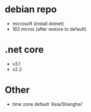 # debian repo
* microsoft (install dotnet)
* 163 mirros (after restore to default)

# .net core 
* v3.1
* v2.2

# Other
* time zone default 'Asia/Shanghai'
